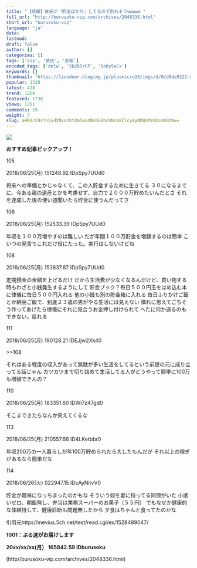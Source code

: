 ```yaml
---
title: "【悲報】彼氏が『貯金ばかり』してるので別れそうwwwww "
full_url: "http://burusoku-vip.com/archives/2048336.html"
short_url: "burusoku-vip"
language: "ja"
date: 
lastmod: 
draft: false
author: []
categories: []
tags: ['vip', '彼氏', '悲報']
encoded_tags: ['dmlw', '5b285rCP', '5oKy5aCx']
keywords: []
thumbnail: "https://livedoor.blogimg.jp/plusmicro26/imgs/d/0/d0de9221-s.png"
popular: 1328
latest: 428
trend: 1264
featured: 1738
views: 1251
comments: 19
weight: 7
slug: aHR0cC8vYnVydXNva3UtdmlwLmNvbS9hcmNoaXZlcy8yMDQ4MzM2Lmh0bWw=
---
```


![](https://livedoor.blogimg.jp/plusmicro26/imgs/d/0/d0de9221-s.png)

<div><p><b>おすすめ記事ピックアップ！</b></p> <p class='g-ad1'> </p> <p class='g-ad2'> </p> <p></p> <p>105 <p> 2018/06/25(月) 151248.92 IDpSpy7UUd0</p></p><p> 将来への準備とかじゃなくて、この人貯金するために生きてる ３０になるまでに、今ある親の遺産とかを考慮せず、自力で２０００万貯めたいんだとさ それを達成した後の使い道聞いたら貯金に使うんだってさ </p> <p>106 <p> 2018/06/25(月) 152533.39 IDpSpy7UUd0</p></p><p> 年収を１００万増やすのは難しい だが年間１００万貯金を増額するのは簡単 こいつの発言でこれだけ役にたった。実行はしないけどね </p> <p>108 <p> 2018/06/25(月) 153837.87 IDpSpy7UUd0</p></p><p> 定期預金の金額を上げるだけ だから生活費が少なくなるんだけど、買い物する時もわざと小銭発生するようにして 貯金ブック？毎日５００円玉をはめ込む本に律儀に毎日５００円入れる 他の小銭も別の貯金箱に入れる 毎日ふりかけご飯とか納豆ご飯で、到底２３歳の男がやる生活には見えない 憐れに思えてごちそう作ってあげたら律儀にそれに見合うお金押し付けられて へたに何か送るのもできない。疲れる </p> <p>111 <p> 2018/06/25(月) 190128.21 IDEJjw2Xk40</p></p><p> <p class='anchor'>>>108</p> それはある程度の収入があって無駄が多い生活をしてるという前提の元に成り立ってる話じゃん カツカツまで切り詰めて生活してる人がどうやって簡単に100万も増額できんの？ </p> <p>110 <p> 2018/06/25(月) 183351.60 IDWi7z47gd0</p></p><p> そこまできたらなんか笑えてくるな </p> <p>113 <p> 2018/06/25(月) 210557.66 ID4LKetbbr0</p></p><p> 年収200万の一人暮らしが年100万貯められたら大したもんだが それ以上の稼ぎがあるなら簡単だな </p> <p>114 <p> 2018/06/26(火) 022947.15 IDcAyNitvV0</p></p><p> 貯金が趣味になっちまったのかもな そういう奴を妻に持ってる同僚がいた 小遣いゼロ、朝飯無し、弁当は業務スーパーのお菓子（５５円） でもなぜか健康的な体維持して、健康診断も問題無したから 夕食はちゃんと食ってたのかな </p> <p>引用元https//mevius.5ch.net/test/read.cgi/ex/1528489047/</p> <p id='csw_block'></p> <p id='divSP1'> </p> <p><b>1001：ぶる速がお届けします <p> 20xx/xx/xx(月） 165842.59 IDburusoku</p></b></p> <p class='g-ad1'> </p> <p class='g-ad2'> </p> <p id='divSP'> </p> </div>

(http//burusoku-vip.com/archives/2048336.html)
